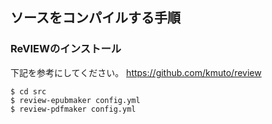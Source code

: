 ## ソースをコンパイルする手順

### ReVIEWのインストール

下記を参考にしてください。
https://github.com/kmuto/review

```shell
$ cd src
$ review-epubmaker config.yml
$ review-pdfmaker config.yml
```